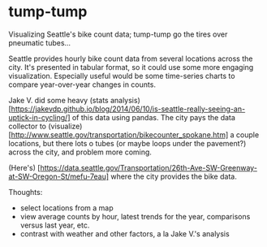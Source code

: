 # tump-tump
Visualizing Seattle's bike count data; tump-tump go the tires over pneumatic tubes...

Seattle provides hourly bike count data from several locations across the city. It's presented in tabular format, so it could use some more engaging visualization. Especially useful would be some time-series charts to compare year-over-year changes in counts. 

Jake V. did some heavy (stats analysis) [https://jakevdp.github.io/blog/2014/06/10/is-seattle-really-seeing-an-uptick-in-cycling/] of this data using pandas. The city pays the data collector to (visualize) [http://www.seattle.gov/transportation/bikecounter_spokane.htm] a couple locations, but there lots o tubes (or maybe loops under the pavement?) across the city, and problem more coming. 

(Here's) [https://data.seattle.gov/Transportation/26th-Ave-SW-Greenway-at-SW-Oregon-St/mefu-7eau] where the city provides the bike data. 

Thoughts:

  - select locations from a map
  - view average counts by hour, latest trends for the year, comparisons versus last year, etc.
  - contrast with weather and other factors, a la Jake V.'s analysis
